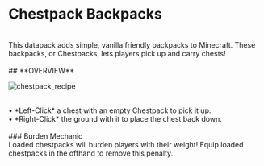 # Chestpack Backpacks
<br />
This datapack adds simple, vanilla friendly backpacks to Minecraft. These backpacks, or Chestpacks, lets players pick up and carry chests!
<br />
<br />
## **OVERVIEW**
<br />

![chestpack_recipe](https://github.com/user-attachments/assets/90fc5e36-4568-4bd2-b30c-4a9b70aa9f10)

<br />
• *Left-Click* a chest with an empty Chestpack to pick it up.
<br />
• *Right-Click* the ground with it to place the chest back down.
<br />
<br />
### Burden Mechanic
<br />
Loaded chestpacks will burden players with their weight! Equip loaded chestpacks in the offhand to remove this penalty.
<br />
